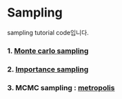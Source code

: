 # Sampling
sampling tutorial code입니다.

### 1. [Monte carlo sampling](https://github.com/RRoundTable/Sampling/blob/master/MonteCarlo_and_ImportanceSampling.ipynb)


### 2. [Importance sampling](https://github.com/RRoundTable/Sampling/blob/master/MonteCarlo_and_ImportanceSampling.ipynb)


### 3. MCMC sampling : [metropolis](https://github.com/RRoundTable/Sampling/blob/master/metropolis.ipynb)

